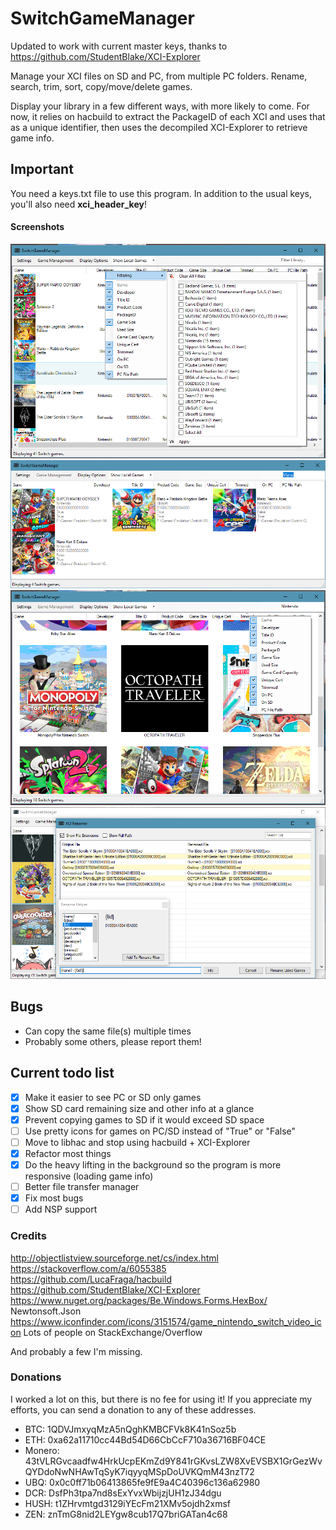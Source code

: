 # SwitchGameManager

Updated to work with current master keys, thanks to https://github.com/StudentBlake/XCI-Explorer

Manage your XCI files on SD and PC, from multiple PC folders. Rename, search, trim, sort, copy/move/delete games.

Display your library in a few different ways, with more likely to come. For now, it relies on hacbuild to extract the PackageID of each XCI and uses that as a unique identifier, then uses the decompiled XCI-Explorer to retrieve game info.

## Important
You need a keys.txt file to use this program.
In addition to the usual keys, you'll also need **xci_header_key**!

#### Screenshots
![Screenshot](Screens/1.png)
![Screenshot](Screens/2.png)
![Screenshot](Screens/3.png)
![Screenshot](Screens/4.png)

## Bugs
- Can copy the same file(s) multiple times
- Probably some others, please report them!

## Current todo list
- [X] Make it easier to see PC or SD only games
- [X] Show SD card remaining size and other info at a glance
- [X] Prevent copying games to SD if it would exceed SD space
- [ ] Use pretty icons for games on PC/SD instead of "True" or "False"
- [ ] Move to libhac and stop using hacbuild + XCI-Explorer
- [X] Refactor most things
- [X] Do the heavy lifting in the background so the program is more responsive (loading game info)
- [ ] Better file transfer manager
- [X] Fix most bugs
- [ ] Add NSP support

### Credits
http://objectlistview.sourceforge.net/cs/index.html
https://stackoverflow.com/a/6055385
https://github.com/LucaFraga/hacbuild
https://github.com/StudentBlake/XCI-Explorer
https://www.nuget.org/packages/Be.Windows.Forms.HexBox/
Newtonsoft.Json
https://www.iconfinder.com/icons/3151574/game_nintendo_switch_video_icon
Lots of people on StackExchange/Overflow

And probably a few I'm missing.

### Donations
I worked a lot on this, but there is no fee for using it! If you appreciate my efforts, you can send a donation to any of these addresses.

 * BTC: 1QDVJmxyqMzA5nQghKMBCFVk8K41nSoz5b
 * ETH: 0xa62a11710cc44Bd54D66CbCcF710a36716BF04CE
 * Monero: 43tVLRGvcaadfw4HrkUcpEKmZd9Y841rGKvsLZW8XvEVSBX1GrGezWvQYDdoNwNHAwTqSyK7iqyyqMSpDoUVKQmM43nzT72
 * UBQ: 0x0c0ff71b06413865fe9fE9a4C40396c136a62980
 * DCR: DsfPh3tpa7nd8sExYvxWbijzjUH1zJ34dgu
 * HUSH: t1ZHrvmtgd3129iYEcFm21XMv5ojdh2xmsf
 * ZEN: znTmG8nid2LEYgw8cub17Q7briGATan4c68
 

